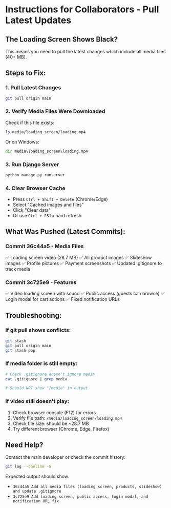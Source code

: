 # Instructions for Collaborators - Pull Latest Updates

## The Loading Screen Shows Black?

This means you need to pull the latest changes which include all media files (40+ MB).

## Steps to Fix:

### 1. Pull Latest Changes
```bash
git pull origin main
```

### 2. Verify Media Files Were Downloaded
Check if this file exists:
```bash
ls media/loading_screen/loading.mp4
```

Or on Windows:
```cmd
dir media\loading_screen\loading.mp4
```

### 3. Run Django Server
```bash
python manage.py runserver
```

### 4. Clear Browser Cache
- Press `Ctrl + Shift + Delete` (Chrome/Edge)
- Select "Cached images and files"
- Click "Clear data"
- Or use `Ctrl + F5` to hard refresh

## What Was Pushed (Latest Commits):

### Commit 36c44a5 - Media Files
✅ Loading screen video (28.7 MB)
✅ All product images
✅ Slideshow images
✅ Profile pictures
✅ Payment screenshots
✅ Updated .gitignore to track media

### Commit 3c725e9 - Features
✅ Video loading screen with sound
✅ Public access (guests can browse)
✅ Login modal for cart actions
✅ Fixed notification URLs

## Troubleshooting:

### If git pull shows conflicts:
```bash
git stash
git pull origin main
git stash pop
```

### If media folder is still empty:
```bash
# Check .gitignore doesn't ignore media
cat .gitignore | grep media

# Should NOT show "/media" in output
```

### If video still doesn't play:
1. Check browser console (F12) for errors
2. Verify file path: `/media/loading_screen/loading.mp4`
3. Check file size: should be ~28.7 MB
4. Try different browser (Chrome, Edge, Firefox)

## Need Help?
Contact the main developer or check the commit history:
```bash
git log --oneline -5
```

Expected output should show:
- `36c44a5 Add all media files (loading screen, products, slideshow) and update .gitignore`
- `3c725e9 Add loading screen, public access, login modal, and notification URL fix`
